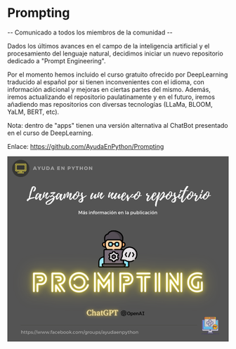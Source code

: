 # Prompting

-- Comunicado a todos los miembros de la comunidad --

Dados los últimos avances en el campo de la inteligencia artificial y el procesamiento del lenguaje natural, decidimos iniciar un nuevo repositorio dedicado a "Prompt Engineering".

Por el momento hemos incluido el curso gratuito ofrecido por DeepLearning traducido al español por si tienen inconvenientes con el idioma, con información adicional y mejoras en ciertas partes del mismo. Además, iremos actualizando el repositorio paulatinamente y en el futuro, iremos añadiendo mas repositorios con diversas tecnologías (LLaMa, BLOOM, YaLM, BERT, etc).

Nota: dentro de "apps" tienen una versión alternativa al ChatBot presentado en el curso de DeepLearning.

Enlace: https://github.com/AyudaEnPython/Prompting

![prompting](./assets/prompting-chatgpt.png)
